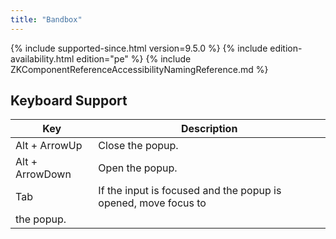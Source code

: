 ```yaml
---
title: "Bandbox"
---
```


 {% include supported-since.html version=9.5.0 %} <!--REQUIRED ZK EDITION: PE -->
{% include edition-availability.html edition="pe" %} {% include
ZKComponentReferenceAccessibilityNamingReference.md %}

## Keyboard Support

| Key | Description |
|---|---|
| Alt + ArrowUp | Close the popup. |
| Alt + ArrowDown | Open the popup. |
| Tab | If the input is focused and the popup is opened, move focus to
the popup. |
